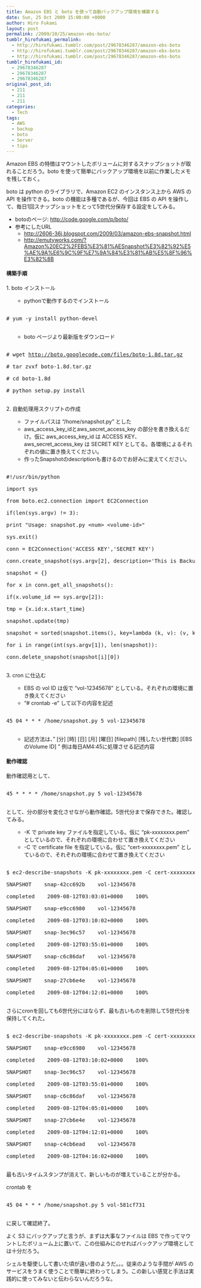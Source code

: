 ```yaml
---
title: Amazon EBS と boto を使って自動バックアップ環境を構築する
date: Sun, 25 Oct 2009 15:00:00 +0000
author: Hiro Fukami
layout: post
permalink: /2009/10/25/amazon-ebs-boto/
tumblr_hirofukami_permalink:
  - http://hirofukami.tumblr.com/post/29678346287/amazon-ebs-boto
  - http://hirofukami.tumblr.com/post/29678346287/amazon-ebs-boto
  - http://hirofukami.tumblr.com/post/29678346287/amazon-ebs-boto
tumblr_hirofukami_id:
  - 29678346287
  - 29678346287
  - 29678346287
original_post_id:
  - 211
  - 211
  - 211
categories:
  - Tech
tags:
  - AWS
  - backup
  - boto
  - Server
  - tips
---
```

<div class="section">
  <p>
    Amazon EBS の特徴はマウントしたボリュームに対するスナップショットが取れることだろう。boto を使って簡単にバックアップ環境を以前に作業したメモを残しておく。
  </p>
  
  <p>
    boto は python のライブラリで、Amazon EC2 のインスタンス上から AWS の API を操作できる。boto の機能は多種であるが、今回は EBS の API を操作して、毎日1回スナップショットをとって5世代分保存する設定をしてみる。
  </p>
  
  <ul>
    <li>
      botoのページ: <a href="http://code.google.com/p/boto/" target="_blank"><a href="http://code.google.com/p/boto/" target="_blank">http://code.google.com/p/boto/</a></a>
    </li>
    <li>
      参考にしたURL <ul>
        <li>
          <a href="http://2606-36j.blogspot.com/2009/03/amazon-ebs-snapshot.html" target="_blank"><a href="http://2606-36j.blogspot.com/2009/03/amazon-ebs-snapshot.html" target="_blank">http://2606-36j.blogspot.com/2009/03/amazon-ebs-snapshot.html</a></a>
        </li>
        <li>
          <a href="http://emutyworks.com/?Amazon%20EC2%2FEBS%E3%81%AESnapshot%E3%82%92%E5%AE%9A%E6%9C%9F%E7%9A%84%E3%81%AB%E5%8F%96%E3%82%8B" target="_blank"><a href="http://emutyworks.com/?Amazon%20EC2%2FEBS%E3%81%AESnapshot%E3%82%92%E5%AE%9A%E6%9C%9F%E7%9A%84%E3%81%AB%E5%8F%96%E3%82%8B" target="_blank">http://emutyworks.com/?Amazon%20EC2%2FEBS%E3%81%AESnapshot%E3%82%92%E5%AE%9A%E6%9C%9F%E7%9A%84%E3%81%AB%E5%8F%96%E3%82%8B</a></a>
        </li>
      </ul>
    </li>
  </ul>
  
  <h4>
    構築手順
  </h4>
  
  <p>
    1. boto インストール
  </p>
  
  <ul>
    <ul>
      <li>
        pythonで動作するのでインストール
      </li>
    </ul>
  </ul>
  
  <pre>

# yum -y install python-devel

</pre>
  
  <ul>
    <ul>
      <li>
        boto ページより最新版をダウンロード
      </li>
    </ul>
  </ul>
  
  <pre>

# wget <a href="http://boto.googlecode.com/files/boto-1.8d.tar.gz" target="_blank"><a href="http://boto.googlecode.com/files/boto-1.8d.tar.gz" target="_blank">http://boto.googlecode.com/files/boto-1.8d.tar.gz</a></a>

# tar zvxf boto-1.8d.tar.gz

# cd boto-1.8d

# python setup.py install

</pre>
  
  <p>
    2. 自動処理用スクリプトの作成
  </p>
  
  <ul>
    <ul>
      <li>
        ファイルパスは &#8220;/home/snapshot.py&#8221; とした
      </li>
      <li>
        aws_access_key_idとaws_secret_access_key の部分を書き換えるだけ。仮に aws_access_key_id は ACCESS KEY、aws_secret_access_key は SECRET KEY としてる。各環境によるそれぞれの値に置き換えてください。
      </li>
      <li>
        作ったSnapshotのdescriptionも書けるのでお好みに変えてください。
      </li>
    </ul>
  </ul>
  
  <pre class="syntax-highlight">

<span class="synComment">#!/usr/bin/python </span>

<span class="synPreProc">import</span> sys

<span class="synPreProc">from</span> boto.ec2.connection <span class="synPreProc">import</span> EC2Connection

<span class="synStatement">if</span>(len(sys.argv) != 3):

<span class="synStatement">print</span> "<span class="synConstant">Usage: snapshot.py &lt;num&gt; &lt;volume-id&gt;</span>"

sys.exit()

conn = EC2Connection('<span class="synConstant">ACCESS KEY</span>','<span class="synConstant">SECRET KEY</span>')

conn.create_snapshot(sys.argv[2], description='<span class="synConstant">This is Backup Snapshot by snapshot.py</span>')

snapshot = {}

<span class="synStatement">for</span> x <span class="synStatement">in</span> conn.get_all_snapshots():

<span class="synStatement">if</span>(x.volume_id == sys.argv[2]):

tmp = {x.id:x.start_time}

snapshot.update(tmp)

snapshot = sorted(snapshot.items(), key=<span class="synStatement">lambda</span> (k, v): (v, k), reverse=True)

<span class="synStatement">for</span> i <span class="synStatement">in</span> range(int(sys.argv[1]), len(snapshot)):

conn.delete_snapshot(snapshot[i][0])

</pre>
  
  <p>
    3. cron に仕込む
  </p>
  
  <ul>
    <ul>
      <li>
        EBS の vol ID は仮で &#8220;vol-12345678&#8221; としている。それぞれの環境に置き換えてください
      </li>
      <li>
        &#8220;# crontab -e&#8221; して以下の内容を記述
      </li>
    </ul>
  </ul>
  
  <pre>

45 04 * * * /home/snapshot.py 5 vol-12345678

</pre>
  
  <ul>
    <ul>
      <li>
        記述方法は、&#8221; [分] [時] [日] [月] [曜日] [filepath] [残したい世代数] [EBSのVolume ID] &#8221; 例は毎日AM4:45に処理させる記述内容
      </li>
    </ul>
  </ul>
  
  <h4>
    動作確認
  </h4>
  
  <p>
    動作確認用として、
  </p>
  
  <pre>

45 * * * * /home/snapshot.py 5 vol-12345678

</pre>
  
  <p>
    として、分の部分を変化させながら動作確認。5世代分まで保存できた。確認してみる。
  </p>
  
  <ul>
    <ul>
      <li>
        -K で private key ファイルを指定している。仮に &#8220;pk-xxxxxxxx.pem&#8221; としているので、それぞれの環境に合わせて置き換えてください
      </li>
      <li>
        -C で certificate file を指定している。仮に &#8220;cert-xxxxxxxx.pem&#8221; としているので、それぞれの環境に合わせて置き換えてください
      </li>
    </ul>
  </ul>
  
  <pre>

$ ec2-describe-snapshots -K pk-xxxxxxxx.pem -C cert-xxxxxxxx.pem

SNAPSHOT    snap-42cc692b    vol-12345678

completed    2009-08-12T03:03:01+0000    100%

SNAPSHOT    snap-e9cc6980    vol-12345678

completed    2009-08-12T03:10:02+0000    100%

SNAPSHOT    snap-3ec96c57    vol-12345678

completed    2009-08-12T03:55:01+0000    100%

SNAPSHOT    snap-c6c86daf    vol-12345678

completed    2009-08-12T04:05:01+0000    100%

SNAPSHOT    snap-27cb6e4e    vol-12345678

completed    2009-08-12T04:12:01+0000    100%

</pre>
  
  <p>
    さらにcronを回しても6世代分にはならず、最も古いものを削除して5世代分を保持してくれた。
  </p>
  
  <pre>

$ ec2-describe-snapshots -K pk-xxxxxxxx.pem -C cert-xxxxxxxx.pem

SNAPSHOT    snap-e9cc6980    vol-12345678

completed    2009-08-12T03:10:02+0000    100%

SNAPSHOT    snap-3ec96c57    vol-12345678

completed    2009-08-12T03:55:01+0000    100%

SNAPSHOT    snap-c6c86daf    vol-12345678

completed    2009-08-12T04:05:01+0000    100%

SNAPSHOT    snap-27cb6e4e    vol-12345678

completed    2009-08-12T04:12:01+0000    100%

SNAPSHOT    snap-c4cb6ead    vol-12345678

completed    2009-08-12T04:16:02+0000    100%

</pre>
  
  <p>
    最も古いタイムスタンプが消えて、新しいものが増えていることが分かる。
  </p>
  
  <p>
    crontab を
  </p>
  
  <pre>

45 04 * * * /home/snapshot.py 5 vol-581cf731

</pre>
  
  <p>
    に戻して確認終了。
  </p>
  
  <p>
    よく S3 にバックアップと言うが、まずは大事なファイルは EBS で作ってマウントしたボリューム上に置いて、この仕組みにのせればバックアップ環境としては十分だろう。
  </p>
  
  <p>
    シェルを駆使しして書いた頃が遠い昔のようだ。。。従来のような手間が AWS のサービスをうまく使うことで簡単に終わってしまう。この新しい感覚と手法は実践的に使ってみないと伝わらないんだろうな。
  </p>
</div>